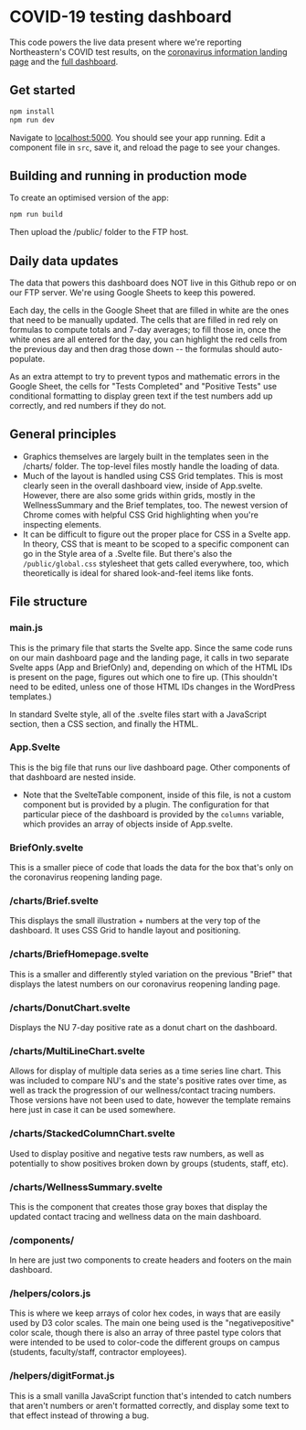 # COVID-19 testing dashboard

This code powers the live data present where we're reporting Northeastern's COVID test results, on the [coronavirus information landing page](http://news.northeastern.edu/coronavirus/) and the [full dashboard](http://news.northeastern.edu/coronavirus/reopening/testing-dashboard).

## Get started

```bash
npm install
npm run dev
```

Navigate to [localhost:5000](http://localhost:5000). You should see your app running. Edit a component file in `src`, save it, and reload the page to see your changes.


## Building and running in production mode

To create an optimised version of the app:

```bash
npm run build
```

Then upload the /public/ folder to the FTP host.

## Daily data updates

The data that powers this dashboard does NOT live in this Github repo or on our FTP server. We're using Google Sheets to keep this powered.

Each day, the cells in the Google Sheet that are filled in white are the ones that need to be manually updated. The cells that are filled in red rely on formulas to compute totals and 7-day averages; to fill those in, once the white ones are all entered for the day, you can highlight the red cells from the previous day and then drag those down -- the formulas should auto-populate.

As an extra attempt to try to prevent typos and mathematic errors in the Google Sheet, the cells for "Tests Completed" and "Positive Tests" use conditional formatting to display green text if the test numbers add up correctly, and red numbers if they do not.

## General principles

- Graphics themselves are largely built in the templates seen in the /charts/ folder. The top-level files mostly handle the loading of data.
- Much of the layout is handled using CSS Grid templates. This is most clearly seen in the overall dashboard view, inside of App.svelte. However, there are also some grids within grids, mostly in the WellnessSummary and the Brief templates, too. The newest version of Chrome comes with helpful CSS Grid highlighting when you're inspecting elements.
- It can be difficult to figure out the proper place for CSS in a Svelte app. In theory, CSS that is meant to be scoped to a specific component can go in the Style area of a .Svelte file. But there's also the `/public/global.css` stylesheet that gets called everywhere, too, which theoretically is ideal for shared look-and-feel items like fonts.


## File structure

### main.js

This is the primary file that starts the Svelte app. Since the same code runs on our main dashboard page and the landing page, it calls in two separate Svelte apps (App and BriefOnly) and, depending on which of the HTML IDs is present on the page, figures out which one to fire up. (This shouldn't need to be edited, unless one of those HTML IDs changes in the WordPress templates.)

In standard Svelte style, all of the .svelte files start with a JavaScript section, then a CSS section, and finally the HTML.

### App.Svelte

This is the big file that runs our live dashboard page. Other components of that dashboard are nested inside.
- Note that the SvelteTable component, inside of this file, is not a custom component but is provided by a plugin. The configuration for that particular piece of the dashboard is provided by the `columns` variable, which provides an array of objects inside of App.svelte.

### BriefOnly.svelte

This is a smaller piece of code that loads the data for the box that's only on the coronavirus reopening landing page.

### /charts/Brief.svelte

This displays the small illustration + numbers at the very top of the dashboard. It uses CSS Grid to handle layout and positioning.

### /charts/BriefHomepage.svelte

This is a smaller and differently styled variation on the previous "Brief" that displays the latest numbers on our coronavirus reopening landing page.

### /charts/DonutChart.svelte

Displays the NU 7-day positive rate as a donut chart on the dashboard.

### /charts/MultiLineChart.svelte

Allows for display of multiple data series as a time series line chart. This was included to compare NU's and the state's positive rates over time, as well as track the progression of our wellness/contact tracing numbers. Those versions have not been used to date, however the template remains here just in case it can be used somewhere.

### /charts/StackedColumnChart.svelte

Used to display positive and negative tests raw numbers, as well as potentially to show positives broken down by groups (students, staff, etc).

### /charts/WellnessSummary.svelte

This is the component that creates those gray boxes that display the updated contact tracing and wellness data on the main dashboard.

### /components/

In here are just two components to create headers and footers on the main dashboard.

### /helpers/colors.js

This is where we keep arrays of color hex codes, in ways that are easily used by D3 color scales. The main one being used is the "negativepositive" color scale, though there is also an array of three pastel type colors that were intended to be used to color-code the different groups on campus (students, faculty/staff, contractor employees).

### /helpers/digitFormat.js

This is a small vanilla JavaScript function that's intended to catch numbers that aren't numbers or aren't formatted correctly, and display some text to that effect instead of throwing a bug.
